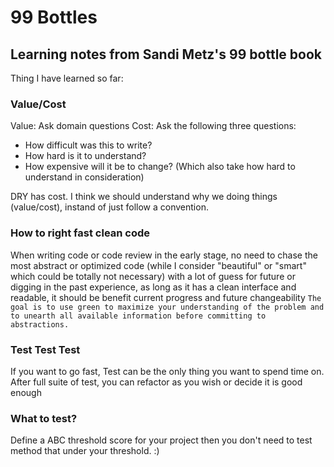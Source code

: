 # 99 Bottles

## Learning notes from Sandi Metz's 99 bottle book

Thing I have learned so far: 

### Value/Cost

Value: Ask domain questions 
Cost:  Ask the following three questions: 
- How difficult was this to write?   
- How hard is it to understand?
- How expensive will it be to change? (Which also take how hard to understand in consideration)

DRY has cost.  I think we should understand why we doing things (value/cost), instand of just follow a convention. 

### How to right fast clean code 
When writing code or code review in the early stage, no need to chase the most abstract or optimized code (while I consider "beautiful" or "smart" which could be totally not necessary) with a lot of guess for future or digging in the past experience, as long as it has a clean interface and readable, it should be benefit current progress and future changeability 
`The goal is to use green to maximize your understanding of the problem and to unearth all available information before committing to abstractions.`

### Test Test Test
If you want to go fast, Test can be the only thing you want to spend time on. After full suite of test, you can refactor as you wish or decide it is good enough

### What to test? 
Define a ABC threshold score for your project then you don't need to test method that under your threshold. :) 
